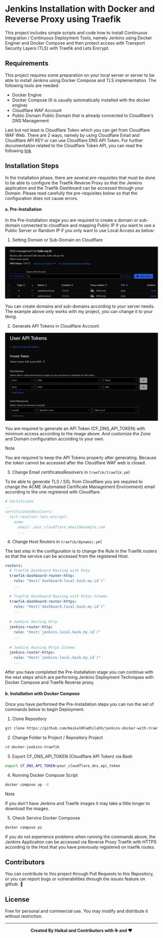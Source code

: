# Jenkins Installation with Docker and Reverse Proxy using Traefik

This project includes simple scripts and code how to install Continuous Integration / Continuous Deployment Tools, namely Jenkins using Docker Enginer and Docker Compose and then protect access with Transport Security Layers (TLS) with Traefik and Lets Encrypt.

## Requirements

This project requires some preparation on your local server or server to be able to install Jenkins using Docker Compose and TLS implementation. The following tools are needed:

- Docker Engine
- Docker Compose (It is usually automatically installed with the docker engine)
- Cloudflare WAF Account
- Public Domain Public Domain that is already connected to Cloudflare's DNS Management

Last but not least is Cloudflare Token which you can get from Cloudflare WAF Web. There are 2 ways, namely by using Cloudflare Email and Cloudflare API KEY or can use Cloudflare DNS API Token. For further documentation related to the Cloudflare Token API, you can read the following [link](https://go-acme.github.io/lego/dns/cloudflare/)

## Installation Steps

In the Installation phase, there are several pre-requisites that must be done to be able to configure the Traefik Reverse Proxy so that the Jenkins application and the Traefik Dashboard can be accessed through your Domain. Please read carefully the pre-requisites below so that the configuration does not cause errors.

#### a. Pre-Installation

In the Pre-Installation stage you are required to create a domain or sub-domain connected to cloudflare and mapping Public IP if you want to use a Public Server or Random IP if you only want to use Local Access as below:

1. Setting Domain or Sub-Domain on Cloudflare

![DNS Management Cloudflare](./assets/dns-management.png "DNS Management Cloudflare")

You can create domains and sub-domains according to your server needs. The example above only works with my project, you can change it to your liking.

2. Generate API Tokens in Cloudflare Account

![Cloudflare API Tokens](./assets/user-api-tokens.png "Cloudflare API Tokens")

You are required to generate an API Token (CF_DNS_API_TOKEN) with minimum access according to the image above. And customize the Zone and Domain configuration according to your own.

> [!NOTE]
> You are required to keep the API Tokens properly after generating. Because the token cannot be accessed after the Cloudflare WAF web is closed.

3. Change Email certificatesResolvers in `traefik/traefik.yml`

To be able to generate TLS / SSL from Cloudflare you are required to change the ACME (Automated Certificate Management Environment) email according to the one registered with Cloudflare.

```yaml
# Certificate
...
certificatesResolvers:
  cert-resolver-lets-encrypt:
    acme:
      email: your_cloudflare_email@example.com
      ...
```

4. Change Host Routers in `traefik/dynamic.yml`

The last step in the configuration is to change the Rule in the Traefik routers so that the service can be accessed from the registered Host.

```yaml
routers:
  # Traefik Dashboard Routing with Http
  traefik-dashboard-router-http:
    rule: "Host(`dashboard.local.haik.my.id`)"
    ...

  # Traefik Dashboard Routing with Https Scheme
  traefik-dashboard-router-https:
    rule: "Host(`dashboard.local.haik.my.id`)"
    ...

  # Jenkins Routing Http
  jenkins-router-http:
    rule: "Host(`jenkins.local.haik.my.id`)"
    ...

  # Jenkins Routing Https Scheme
  jenkins-router-https:
    rule: "Host(`jenkins.local.haik.my.id`)"
    ...
```

After you have completed the Pre-Installation stage you can continue with the next steps which are performing Jenkins Deployment Techniques with Docker Compose and Traefik Reverse proxy.

#### b. Installation with Docker Compose

Once you have performed the Pre-Installation steps you can run the set of commands below to begin Deployment.

1. Clone Repository

```bash
git clone https://github.com/HaikalRFadhilahh/jenkins-docker-with-traefik-re.git docker-jenkins-traefik
```

2. Change Folder to Project / Repository Project

```bash
cd docker-jenkins-traefik
```

3. Export CF_DNS_API_TOKEN (Cloudflare API Token) via Bash

```bash
export CF_DNS_API_TOKEN=your_cloudflare_dns_api_token
```

4. Running Docker Compose Script

```bash
docker compose up -d
```

> [!NOTE]
> If you don't have Jenkins and Traefik images it may take a little longer to download the images.

5. Check Service Docker Compoose

```bash
docker compose ps
```

If you do not experience problems when running the commands above, the Jenkins Application can be accessed via Reverse Proxy Traefik with HTTPS according to the Host that you have previously registered on traefik routes.

## Contributors

You can contribute to this project through Pull Requests to this Repository, or you can report bugs or vulnerabilities through the issues feature on github. 🐳

## License

Free for personal and commercial use. You may modify and distribute it without restriction.

<hr>

<p align="center"><b>Created By Haikal and Contributors with ☕️ and ❤️</b></p>
